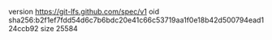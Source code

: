 version https://git-lfs.github.com/spec/v1
oid sha256:b2f1ef7fdd54d6c7b6bdc20e41c66c53719aa1f0e18b42d500794ead124ccb92
size 25584
